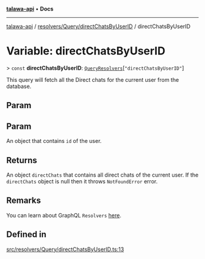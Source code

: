 [**talawa-api**](../../../../README.md) • **Docs**

***

[talawa-api](../../../../modules.md) / [resolvers/Query/directChatsByUserID](../README.md) / directChatsByUserID

# Variable: directChatsByUserID

\> `const` **directChatsByUserID**: [`QueryResolvers`](../../../../types/generatedGraphQLTypes/type-aliases/QueryResolvers.md)\[`"directChatsByUserID"`\]

This query will fetch all the Direct chats for the current user from the database.

## Param

## Param

An object that contains `id` of the user.

## Returns

An object `directChats` that contains all direct chats of the current user.
If the `directChats` object is null then it throws `NotFoundError` error.

## Remarks

You can learn about GraphQL `Resolvers`
[here](https://www.apollographql.com/docs/apollo-server/data/resolvers/).

## Defined in

[src/resolvers/Query/directChatsByUserID.ts:13](https://github.com/PalisadoesFoundation/talawa-api/blob/5e38dbf44e47f2fc703410fad29ab5c8f7f26c77/src/resolvers/Query/directChatsByUserID.ts#L13)
